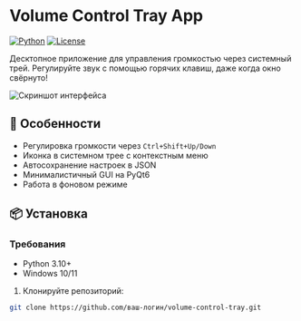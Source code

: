 # Volume Control Tray App

[![Python](https://img.shields.io/badge/Python-3.10%2B-blue)](https://www.python.org/)
[![License](https://img.shields.io/badge/License-MIT-green)](LICENSE)

Десктопное приложение для управления громкостью через системный трей. Регулируйте звук с помощью горячих клавиш, даже когда окно свёрнуто!

![Скриншот интерфейса](assets/screenshots/tray-menu.png) <!-- Добавьте свой скриншот -->

## 🌟 Особенности
- Регулировка громкости через `Ctrl+Shift+Up/Down`
- Иконка в системном трее с контекстным меню
- Автосохранение настроек в JSON
- Минималистичный GUI на PyQt6
- Работа в фоновом режиме

## 📦 Установка

### Требования
- Python 3.10+
- Windows 10/11

1. Клонируйте репозиторий:
```bash
git clone https://github.com/ваш-логин/volume-control-tray.git
